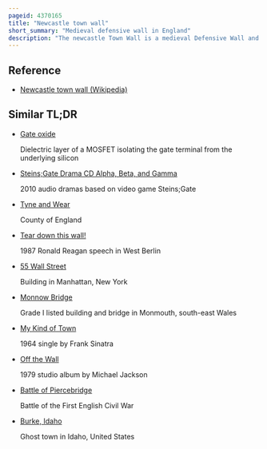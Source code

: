 ```yaml
---
pageid: 4370165
title: "Newcastle town wall"
short_summary: "Medieval defensive wall in England"
description: "The newcastle Town Wall is a medieval Defensive Wall and a scheduled Ancient Monument in newcastle upon tyne northern England. It was built during the 13th and 14th Centuries and helped protect the Town from Attack and Occupation during the Conflict. It was approximately 3 Kilometres long, at least 2 Metres thick, up to 7. 6 Metres high, and had six main Gates: close Gate, West Gate, New Gate, Pilgrim Gate, Pandon Gate and Sand Gate. It also had seventeen Towers as well as several small Towers and postern Gates. The Town Wall was kept in good Condition whilst there was a Threat of Invasion from scottish Armies and the Town was successfully defended on at least two Occasions but with the Decline of the Border Wars between England and scotland the Wall was allowed to deteriorate."
---
```


## Reference

- [Newcastle town wall (Wikipedia)](https://en.wikipedia.org/?curid=4370165)

## Similar TL;DR

- [Gate oxide](/tldr/en/gate-oxide)

  Dielectric layer of a MOSFET isolating the gate terminal from the underlying silicon

- [Steins;Gate Drama CD Alpha, Beta, and Gamma](/tldr/en/steinsgate-drama-cd-alpha-beta-and-gamma)

  2010 audio dramas based on video game Steins;Gate

- [Tyne and Wear](/tldr/en/tyne-and-wear)

  County of England

- [Tear down this wall!](/tldr/en/tear-down-this-wall)

  1987 Ronald Reagan speech in West Berlin

- [55 Wall Street](/tldr/en/55-wall-street)

  Building in Manhattan, New York

- [Monnow Bridge](/tldr/en/monnow-bridge)

  Grade I listed building and bridge in Monmouth, south-east Wales

- [My Kind of Town](/tldr/en/my-kind-of-town)

  1964 single by Frank Sinatra

- [Off the Wall](/tldr/en/off-the-wall)

  1979 studio album by Michael Jackson

- [Battle of Piercebridge](/tldr/en/battle-of-piercebridge)

  Battle of the First English Civil War

- [Burke, Idaho](/tldr/en/burke-idaho)

  Ghost town in Idaho, United States

